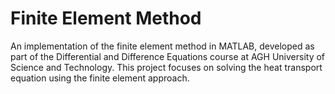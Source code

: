 # Finite Element Method
An implementation of the finite element method in MATLAB, developed as part of the Differential and Difference Equations course at AGH University of Science and Technology. This project focuses on solving the heat transport equation using the finite element approach.
